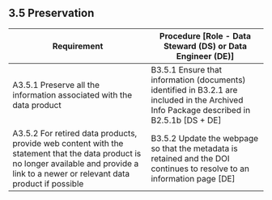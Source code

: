 ## **3.5 Preservation**

<table>
    <thead>
        <tr class="header">
            <th><strong>Requirement</strong></th>
            <th><strong>Procedure</strong> [Role - Data Steward (DS) or Data Engineer (DE)]</th>
        </tr>
    </thead>
    <tbody>
        <tr class="odd">
            <td>A3.5.1 Preserve all the information associated with the data product</td>
            <td>B3.5.1 Ensure that information (documents) identified in B3.2.1 are included in the Archived Info Package described in B2.5.1b [DS + DE]</td>
        </tr>
        <tr class="even">
            <td>A3.5.2 For retired data products, provide web content with the statement that the data product is no longer available and provide a link to a newer or relevant data product if possible</td>
            <td>B3.5.2 Update the webpage so that the metadata is retained and the DOI continues to resolve to an information page [DE]</td>
        </tr>
    </tbody>
</table>
